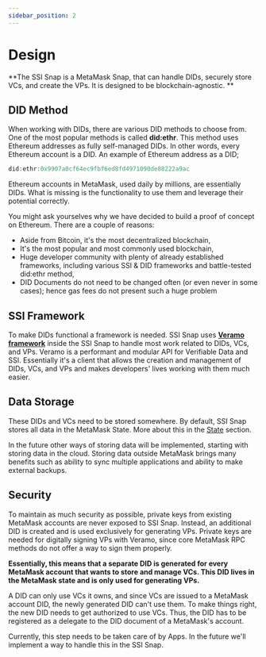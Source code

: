 ```yaml
---
sidebar_position: 2
---
```


# Design

**The SSI Snap is a MetaMask Snap, that can handle DIDs, securely store VCs, and create the VPs. It is designed to be blockchain-agnostic.
**

## DID Method

When working with DIDs, there are various DID methods to choose from. One of the most popular methods is called **did:ethr**. This method uses Ethereum addresses as fully self-managed DIDs. In other words, every Ethereum account is a DID. An example of Ethereum address as a DID;

```js
did:ethr:0x9907a0cf64ec9fbf6ed8fd4971090de88222a9ac
```

Ethereum accounts in MetaMask, used daily by millions, are essentially DIDs. What is missing is the functionality to use them and leverage their potential correctly.

You might ask yourselves why we have decided to build a proof of concept on Ethereum. There are a couple of reasons:

- Aside from Bitcoin, it's the most decentralized blockchain,
- It's the most popular and most commonly used blockchain,
- Huge developer community with plenty of already established frameworks, including various SSI & DID frameworks and battle-tested did:ethr method,
- DID Documents do not need to be changed often (or even never in some cases); hence gas fees do not present such a huge problem

## SSI Framework

To make DIDs functional a framework is needed. SSI Snap uses **[Veramo framework](https://veramo.io/)** inside the SSI Snap to handle most work related to DIDs, VCs, and VPs. Veramo is a performant and modular API for Verifiable Data and SSI. Essentially it's a client that allows the creation and management of DIDs, VCs, and VPs and makes developers' lives working with them much easier.

## Data Storage

These DIDs and VCs need to be stored somewhere. By default, SSI Snap stores all data in the MetaMask State. More about this in the [State](/docs/ssi-snap/storage) section.

In the future other ways of storing data will be implemented, starting with storing data in the cloud. Storing data outside MetaMask brings many benefits such as ability to sync multiple applications and ability to make external backups.

## Security

To maintain as much security as possible, private keys from existing MetaMask accounts are never exposed to SSI Snap. Instead, an additional DID is created and is used exclusively for generating VPs. Private keys are needed for digitally signing VPs with Veramo, since core MetaMask RPC methods do not offer a way to sign them properly.

**Essentially, this means that a separate DID is generated for every MetaMask account that wants to store and manage VCs. This DID lives in the MetaMask state and is only used for generating VPs.**

A DID can only use VCs it owns, and since VCs are issued to a MetaMask account DID, the newly generated DID can't use them. To make things right, the new DID needs to get authorized to use VCs. Thus, the DID has to be registered as a delegate to the DID document of a MetaMask's account.

Currently, this step needs to be taken care of by Apps. In the future we'll implement a way to handle this in the SSI Snap.

